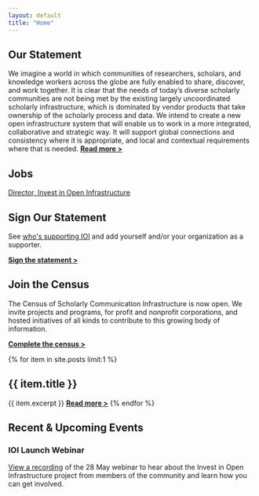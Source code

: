 ```yaml
---
layout: default
title: "Home"
---
```

<components>
  <component>
    <h2>Our Statement</h2>
    <p>We imagine a world in which communities of researchers, scholars, and knowledge workers across the globe are fully enabled to share, discover, and work together. It is clear that the needs of today’s diverse scholarly communities are not being met by the existing largely uncoordinated scholarly infrastructure, which is dominated by vendor products that take ownership of the scholarly process and data. We intend to create a new open infrastructure system that will enable us to work in a more integrated, collaborative and strategic way. It will support global connections and consistency where it is appropriate, and local and contextual requirements where that is needed. <b><a href="/docs/statement0.2">Read more ></a></b></p>
  </component>

  <component>
    <h2>Jobs</h2>
    <p><a href="/jobs/director/">Director, Invest in Open Infrastructure</a></p>
    <h2>Sign Our Statement</h2>
    <p>See <a href="/supporters">who's supporting IOI</a> and add yourself and/or your organization as a supporter.</p>
    <p><b><a href="/supporters">Sign the statement ></a></b></p>
  </component>

  <component>
    <h2>Join the Census</h2>
    <p>The Census of Scholarly Communication Infrastructure is now open. We invite projects and programs, for profit and nonprofit corporations, and hosted initiatives of all kinds to contribute to this growing body of information.</p>
    <p><b><a href="/census">Complete the census ></a></b></p>
  </component>

  <component>
    {% for item in site.posts limit:1 %}
      <h2>{{ item.title }}</h2>
      {{ item.excerpt }} <b><a href="{{ item.url }}">Read more ></a></b>
    {% endfor %}
  </component>

  <component>
    <h2>Recent & Upcoming Events</h2>
    <h3>IOI Launch Webinar</h3>
    <p><a href="/2019/05/28/ioi-launch-webinar.html">View a recording</a> of the 28 May webinar to hear about the Invest in Open Infrastructure project from members of the community and learn how you can get involved.</p>
  </component>
</components>
